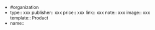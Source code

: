 - #organization
- type:: xxx
  publisher:: xxx
  price:: xxx
  link:: xxx
  note:: xxx
  image:: xxx
  template:: Product
- name::